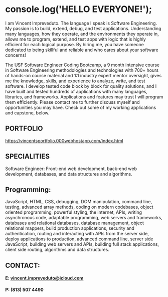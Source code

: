 # console.log('HELLO EVERYONE!');
I am Vincent Impreveduto. The language I speak is Software Engineering. My passion is to build, extend, debug, and test applications. Understanding many languages, how they operate, and the environments they operate in, allows me to program, extend, and test apps with logic that is highly efficient for each logical purpose. By hiring me, you have someone dedicated to being skillful and reliable and who cares about your software concerns! 

The USF Software Engineer Coding Bootcamp, a 9 month intensive course in Software Engineering methodologies and technologies with 700+ hours of hands-on course material and 1:1 industry expert mentor oversight, gives me the knowledge, skills, and experience to analyze, write, and test software. I develop tested code block by block for quality solutions, and I have built and tested hundreds of applications with many languages, libraries, and frameworks. Applications and features may trust I will program them efficiently. Please contact me to further discuss myself and opportunities you may have. Check out some of my working applications and capstone, below.

## PORTFOLIO
https://vincentsportfolio.000webhostapp.com/index.html

## SPECIALITIES
Software Engineer: 
Front-end web development, back-end web development, databases, and data structures and algorithms.

## Programming:
JavaScript, HTML, CSS, debugging, DOM manipulation, command line, testing, advanced array methods, coding on modern codebases, object oriented programming, powerful styling, the internet, APIs, writing asynchronous code, adaptable programming, web servers and frameworks, databases and relational databases, database management, object relational mappers, build production applications, security and authentication, routing and interacting with APIs from the server side, deploy applications to production, advanced command line, server side JavaScript, building web servers and APIs, building full stack applications, client side routing, algorithms and data structures.

## CONTACT:
#### E: vincent.impreveduto@icloud.com
#### P: (813) 507 4490

<!---
git-pok/git-pok is a ✨ special ✨ repository because its `README.md` (this file) appears on your GitHub profile.
You can click the Preview link to take a look at your changes.
--->
